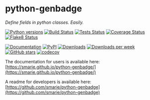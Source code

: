 # python-genbadge

*Define fields in python classes. Easily.*

[![Python versions](https://img.shields.io/pypi/pyversions/genbadge.svg)](https://pypi.python.org/pypi/genbadge/) [![Build Status](https://github.com/smarie/python-genbadge/actions/workflows/base.yml/badge.svg)](https://github.com/smarie/python-genbadge/actions/workflows/base.yml) [![Tests Status](https://smarie.github.io/python-genbadge/reports/junit/junit-badge.svg?dummy=8484744)](https://smarie.github.io/python-genbadge/reports/junit/report.html) [![Coverage Status](https://smarie.github.io/python-genbadge/reports/coverage/coverage-badge.svg?dummy=8484744)](https://smarie.github.io/python-genbadge/reports/coverage/index.html) [![Flake8 Status](https://smarie.github.io/python-genbadge/reports/flake8/flake8-badge.svg?dummy=8484744)](https://smarie.github.io/python-genbadge/reports/flake8/index.html)

[![Documentation](https://img.shields.io/badge/doc-latest-blue.svg)](https://smarie.github.io/python-genbadge/) [![PyPI](https://img.shields.io/pypi/v/genbadge.svg)](https://pypi.python.org/pypi/genbadge/) [![Downloads](https://pepy.tech/badge/genbadge)](https://pepy.tech/project/genbadge) [![Downloads per week](https://pepy.tech/badge/genbadge/week)](https://pepy.tech/project/genbadge) [![GitHub stars](https://img.shields.io/github/stars/smarie/python-genbadge.svg)](https://github.com/smarie/python-genbadge/stargazers) [![codecov](https://codecov.io/gh/smarie/python-genbadge/branch/main/graph/badge.svg)](https://codecov.io/gh/smarie/python-genbadge)

The documentation for users is available here: [https://smarie.github.io/python-genbadge/](https://smarie.github.io/python-genbadge/)

A readme for developers is available here: [https://github.com/smarie/python-genbadge](https://github.com/smarie/python-genbadge)
